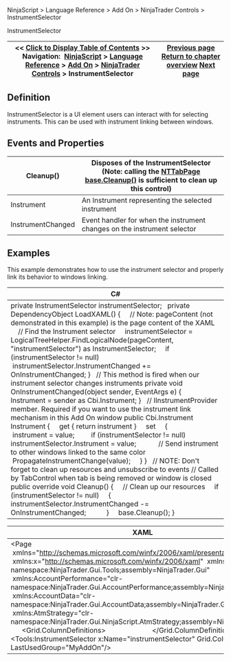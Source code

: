 ﻿
NinjaScript > Language Reference > Add On > NinjaTrader Controls > InstrumentSelector

InstrumentSelector

| << [Click to Display Table of Contents](instrumentselector.md) >> **Navigation:**     [NinjaScript](ninjascript.md) > [Language Reference](language_reference_wip.md) > [Add On](add_on.md) > [NinjaTrader Controls](controls.md) > InstrumentSelector | [Previous page](atmstrategyselector.md) [Return to chapter overview](controls.md) [Next page](intervalselector.md) |
| --- | --- |
## Definition
InstrumentSelector is a UI element users can interact with for selecting instruments. This can be used with instrument linking between windows.    
 
## Events and Properties

| Cleanup() | Disposes of the InstrumentSelector (Note: calling the [NTTabPage base.Cleanup()](nttabpage_cleanup.md) is sufficient to clean up this control) |
| --- | --- |
| Instrument | An Instrument representing the selected instrument |
| InstrumentChanged | Event handler for when the instrument changes on the instrument selector |

## Examples
This example demonstrates how to use the instrument selector and properly link its behavior to windows linking.
 

| C# |
| --- |
| private InstrumentSelector instrumentSelector;   private DependencyObject LoadXAML() {      // Note: pageContent (not demonstrated in this example) is the page content of the XAML        // Find the Instrument selector      instrumentSelector = LogicalTreeHelper.FindLogicalNode(pageContent, "instrumentSelector") as InstrumentSelector;      if (instrumentSelector != null)           instrumentSelector.InstrumentChanged += OnInstrumentChanged; }   // This method is fired when our instrument selector changes instruments private void OnInstrumentChanged(object sender, EventArgs e) {      Instrument = sender as Cbi.Instrument; }   // IInstrumentProvider member. Required if you want to use the instrument link mechanism in this Add On window public Cbi.Instrument Instrument {      get { return instrument }      set      {           instrument = value;          if (instrumentSelector != null)                instrumentSelector.Instrument = value;             // Send instrument to other windows linked to the same color           PropagateInstrumentChange(value);      } }   // NOTE: Don't forget to clean up resources and unsubscribe to events // Called by TabControl when tab is being removed or window is closed public override void Cleanup() {      // Clean up our resources      if (instrumentSelector != null)      {          instrumentSelector.InstrumentChanged -= OnInstrumentChanged;            }      base.Cleanup(); } |

| XAML |
| --- |
| <Page        xmlns="http://schemas.microsoft.com/winfx/2006/xaml/presentation"  xmlns:x="http://schemas.microsoft.com/winfx/2006/xaml"  xmlns:Tools="clr-namespace:NinjaTrader.Gui.Tools;assembly=NinjaTrader.Gui"  xmlns:AccountPerformance="clr-namespace:NinjaTrader.Gui.AccountPerformance;assembly=NinjaTrader.Gui"   xmlns:AccountData="clr-namespace:NinjaTrader.Gui.AccountData;assembly=NinjaTrader.Gui"   xmlns:AtmStrategy="clr-namespace:NinjaTrader.Gui.NinjaScript.AtmStrategy;assembly=NinjaTrader.Gui">   <Grid>      <Grid.ColumnDefinitions>           <ColumnDefinition Width="Auto"/>           <ColumnDefinition Width="*"/>      </Grid.ColumnDefinitions>        <Tools:InstrumentSelector x:Name="instrumentSelector" Grid.Column="0" LastUsedGroup="MyAddOn"/> </Grid> |
